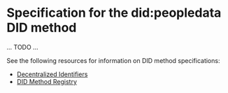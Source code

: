 # Specification for the did:peopledata DID method

... TODO ...

See the following resources for information on DID method specifications:

* [Decentralized Identifiers](https://w3c.github.io/did-core/#methods)
* [DID Method Registry](https://w3c-ccg.github.io/did-method-registry/)
